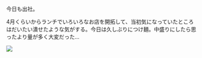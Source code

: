 今日も出社。

4月くらいからランチでいろいろなお店を開拓して、当初気になっていたところはだいたい潰せたような気がする。今日は久しぶりにつけ麺。中盛りにしたら思ったより量が多く大変だった...

![](https://photos.old.apkas.net/medium/202407/20240703-132312.webp)
